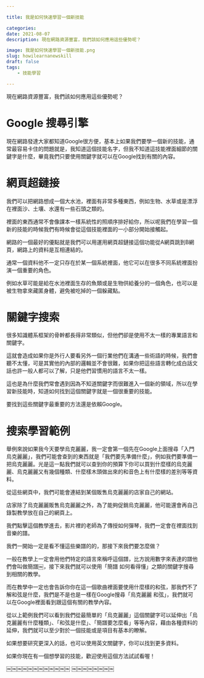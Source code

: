 ```yaml
---

title: 我是如何快速學習一個新技能

categories:
date: 2021-08-07 
description: 現在網路資源豐富，我們該如何應用這些優勢呢？

image: 我是如何快速學習一個新技能.png
slug: howilearnanewskill
draft: false
tags:
    - 技能學習

---
```



現在網路資源豐富，我們該如何應用這些優勢呢？

# Google 搜尋引擎
現在網路發達大家都知道Google很方便，基本上如果我們要學一個新的技能，通常最容易卡住的問題就是，我知道這個技能名字，但我不知道這技能裡面細節的關鍵字是什麼，畢竟我們只要使用關鍵字就可以在Google找到有關的內容。

# 網頁超鏈接
我們可以把網路想成一個大水池，裡面有非常多種東西，例如生物、水草或是漂浮在裡面沙、土壤、水還有一些石頭之類的。

裡面的東西通常不會像課本一樣系統性的照順序排好給你，所以呢我們在學習一個新的技能的時候我們有時候會從這個技能裡面的一小部分開始接觸起。

網路的一個最好的優點就是我們可以用運用網頁超鏈接這個功能從A網頁跳到B網頁，網路上的資料是互相連結的。

通常一個資料他不一定只存在於某一個系統裡面，他它可以在很多不同系統裡面扮演一個重要的角色。

例如水草可能是給在水池裡面生存的魚類或是生物供給養分的一個角色，也可以是被生物拿來藏匿身體，避免被吃掉的一個躲藏點。


# 關鍵字搜索
很多知識體系框架的骨幹都長得非常類似，但他們卻是使用不太一樣的專業語言和關鍵字。

這就會造成如果你是外行人要看另外一個行業他們在溝通一些術語的時候，我們會聽不太懂，可是其實他的內部的邏輯並不會很難，如果你把這些語言轉化成白話文話也許一般人都可以了解，只是他們習慣用的語言不太一樣。

這也是為什麼我們常會遇到因為不知道關鍵字而很難進入一個新的領域，所以在學習新技能時，知道如何找到這個關鍵字就是一個很重要的技能。

要找到這些關鍵字最重要的方法還是依賴Google。

# 搜索學習範例
舉例來說如果我今天要學烏克麗麗，我一定會第一個先在Google上面搜尋「入門 烏克麗麗」，我們可能會查到的東西就是「我們要先準備什麼」，例如我們要準備一把烏克麗麗。光是這一點我們就可以查到你的預算下你可以買到什麼樣的烏克麗麗、烏克麗麗又有幾個種類、什麼樣木頭做出來的和音色上有什麼樣的差別等等資料。

從這些網頁中，我們可能會連結到某個販售烏克麗麗的店家自己的網站。

店家除了烏克麗麗販售烏克麗麗之外，為了能夠促銷烏克麗麗，他可能還會再自己錄製教學放在自己的網頁上。

我們點擊這個教學進去，影片裡的老師為了傳授如何彈琴，我們一定會在裡面找到音樂的譜。

我們一開始一定是看不懂這些樂譜的的，那接下來我們要怎麼做？

一般在教學上一定會用他們特定的語言來稱呼這個譜，比方說用數字來表達的譜他們會叫做簡譜￼，接下來我們就可以使用「簡譜 如何看得懂」之類的關鍵字搜尋到相關的教學。

而在教學中一定也會告訴你你在這一個歌曲裡面要使用什麼樣的和弦，那我們不了解和弦是什麼，我們是不是也是一樣在Google搜尋「烏克麗麗 和弦」，我們就可以在Google裡面看到跟這個有關的教學內容。

從以上範例我們可以看到我們從最簡單的「烏克麗麗」這個關鍵字可以延伸出「烏克麗麗有什麼種類」、「和弦是什麼」、「簡譜要怎麼看」等等內容，藉由各種資料的延伸，我們就可以至少對於一個技能或是項目有基本的瞭解。

如果想要研究更深入的話，也可以使用英文關鍵字，你可以找到更多資料。

如果你現在有一個想學習的技能，歡迎使用這個方法試試看喔！

￼￼￼￼￼￼￼￼￼￼￼￼
￼￼￼￼￼￼￼￼